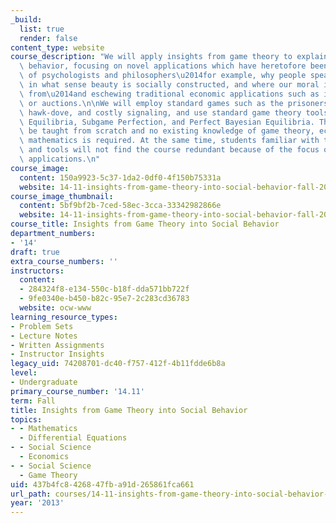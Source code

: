 ```yaml
---
_build:
  list: true
  render: false
content_type: website
course_description: "We will apply insights from game theory to explain human social\
  \ behavior, focusing on novel applications which have heretofore been the realm\
  \ of psychologists and philosophers\u2014for example, why people speak indirectly,\
  \ in what sense beauty is socially constructed, and where our moral intuitions come\
  \ from\u2014and eschewing traditional economic applications such as industrial organization\
  \ or auctions.\n\nWe will employ standard games such as the prisoners dilemma, coordination,\
  \ hawk-dove, and costly signaling, and use standard game theory tools such as Nash\
  \ Equilibria, Subgame Perfection, and Perfect Bayesian Equilibria. These tools will\
  \ be taught from scratch and no existing knowledge of game theory, economics, or\
  \ mathematics is required. At the same time, students familiar with these games\
  \ and tools will not find the course redundant because of the focus on non-orthodox\
  \ applications.\n"
course_image:
  content: 150a9923-5c37-1da2-0df0-4f150b75331a
  website: 14-11-insights-from-game-theory-into-social-behavior-fall-2013
course_image_thumbnail:
  content: 5bf9bf2b-7ced-58ec-3cca-33342982866e
  website: 14-11-insights-from-game-theory-into-social-behavior-fall-2013
course_title: Insights from Game Theory into Social Behavior
department_numbers:
- '14'
draft: true
extra_course_numbers: ''
instructors:
  content:
  - 284324f8-e134-550c-b18f-dda571bb722f
  - 9fe0340e-b450-b82c-95e7-2c283cd36783
  website: ocw-www
learning_resource_types:
- Problem Sets
- Lecture Notes
- Written Assignments
- Instructor Insights
legacy_uid: 74208701-dc40-f757-412f-4b11fdde6b8a
level:
- Undergraduate
primary_course_number: '14.11'
term: Fall
title: Insights from Game Theory into Social Behavior
topics:
- - Mathematics
  - Differential Equations
- - Social Science
  - Economics
- - Social Science
  - Game Theory
uid: 437b4fc8-4268-47fb-a91d-265861fca661
url_path: courses/14-11-insights-from-game-theory-into-social-behavior-fall-2013
year: '2013'
---
```

